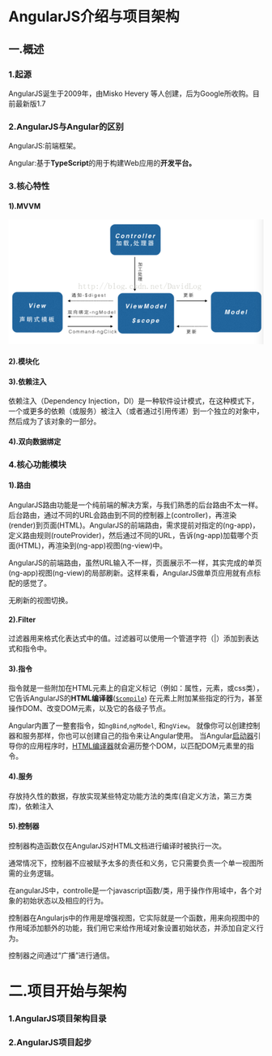 # AngularJS介绍与项目架构

## 一.概述

### 1.起源

AngularJS诞生于2009年，由Misko Hevery 等人创建，后为Google所收购。目前最新版1.7

### 2.AngularJS与Angular的区别

AngularJS:前端框架。

Angular:基于**TypeScript**的用于构建Web应用的**开发平台。**

### 3.核心特性

#### 1\).MVVM

![](/assets/mvvm.png)

#### 2\).模块化

#### 3\).依赖注入

依赖注入（Dependency Injection，DI）是一种软件设计模式，在这种模式下，一个或更多的依赖（或服务）被注入（或者通过引用传递）到一个独立的对象中，然后成为了该对象的一部分。



#### 4\).双向数据绑定

### 4.核心功能模块

#### 1\).路由

AngularJS路由功能是一个纯前端的解决方案，与我们熟悉的后台路由不太一样。后台路由，通过不同的URL会路由到不同的控制器上\(controller\)，再渲染\(render\)到页面\(HTML\)。AngularJS的前端路由，需求提前对指定的\(ng-app\)，定义路由规则\(routeProvider\)，然后通过不同的URL，告诉\(ng-app\)加载哪个页面\(HTML\)，再渲染到\(ng-app\)视图\(ng-view\)中。

AngularJS的前端路由，虽然URL输入不一样，页面展示不一样，其实完成的单页\(ng-app\)视图\(ng-view\)的局部刷新。这样来看，AngularJS做单页应用就有点标配的感觉了。

无刷新的视图切换。

#### 2\).Filter

过滤器用来格式化表达式中的值。过滤器可以使用一个管道字符（\|）添加到表达式和指令中。

#### 3\).指令

指令就是一些附加在HTML元素上的自定义标记（例如：属性，元素，或css类），它告诉AngularJS的**HTML编译器**\([`$compile`](http://www.angularjs.net.cn/tutorial/api/ng.$compile)\) 在元素上附加某些指定的行为，甚至操作DOM、改变DOM元素，以及它的各级子节点。

Angular内置了一整套指令，如`ngBind`,`ngModel`, 和`ngView`。 就像你可以创建控制器和服务那样，你也可以创建自己的指令来让Angular使用。 当Angular[启动器](http://www.angularjs.net.cn/tutorial/guide/bootstrap)引导你的应用程序时，[HTML编译器](http://www.angularjs.net.cn/tutorial/guide/compiler)就会遍历整个DOM，以匹配DOM元素里的指令。

#### 4\).服务

存放持久性的数据，存放实现某些特定功能方法的类库\(自定义方法，第三方类库\)，依赖注入

#### 5\).控制器

控制器构造函数仅在AngularJS对HTML文档进行编译时被执行一次。

通常情况下，控制器不应被赋予太多的责任和义务，它只需要负责一个单一视图所需的业务逻辑。

在angularJS中，controlle是一个javascript函数/类，用于操作作用域中，各个对象的初始状态以及相应的行为。

控制器在Angularjs中的作用是增强视图，它实际就是一个函数，用来向视图中的作用域添加额外的功能，我们用它来给作用域对象设置初始状态，并添加自定义行为。

控制器之间通过“广播”进行通信。

# 二.项目开始与架构

### 1.AngularJS项目架构目录

### 2.AngularJS项目起步



